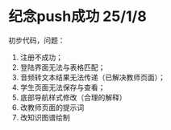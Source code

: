 # 纪念push成功 25/1/8
初步代码，问题：
1. 注册不成功；
2. 登陆界面无法与表格匹配；
3. 音频转文本结果无法传递（已解决教师页面）；
4. 学生页面无法保存与查看；
5. 底部导航样式修改（合理的解释）
6. 改教师页面的提示词
7. 改知识图谱绘制
